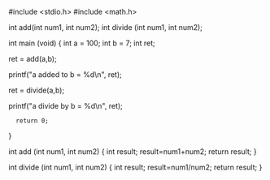 
#include <stdio.h>
#include <math.h>

int add(int num1, int num2);
int divide (int num1, int num2);

int main (void)
{
  int a = 100;
  int b = 7;
  int ret;

  ret = add(a,b);

  printf("a added to b = %d\n", ret);
   
   ret = divide(a,b);

   printf("a divide by b = %d\n", ret);

      return 0;
}

int add (int num1, int num2)
{
  int result;
  result=num1+num2;
  return result;
  }

int divide (int num1, int num2)
{
  int result;
  result=num1/num2;
  return result;
}

